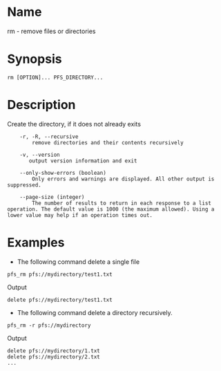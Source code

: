 # Name  
rm - remove files or directories

# Synopsis
`rm [OPTION]... PFS_DIRECTORY...`

# Description
Create the directory, if it does not already exits

```
	-r, -R, --recursive 
		remove directories and their contents recursively
		
	-v, --version
       output version information and exit

	--only-show-errors (boolean) 
		Only errors and warnings are displayed. All other output is suppressed.

	--page-size (integer) 
		The number of results to return in each response to a list operation. The default value is 1000 (the maximum allowed). Using a lower value may help if an operation times out.		
```

# Examples
- The following command delete a single file

```
pfs_rm pfs://mydirectory/test1.txt
```

Output

```
delete pfs://mydirectory/test1.txt
```


- The following command delete a  directory recursively.

```
pfs_rm -r pfs://mydirectory
```

Output

```
delete pfs://mydirectory/1.txt
delete pfs://mydirectory/2.txt
...
```
